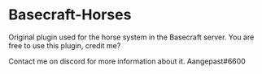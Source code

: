 # Basecraft-Horses

Original plugin used for the horse system in the Basecraft server. You are free to use this plugin, credit me?

Contact me on discord for more information about it. Aangepast#6600
